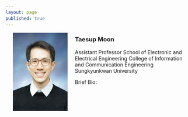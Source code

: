 ```yaml
---
layout: page
published: true
---
```


<img src="img/profile_icc.jpg" width="150" height="215" align="left" hspace="20" />

### Taesup Moon

Assistant Professor
School of Electronic and Electrical Engineering
College of Information and Communication Engineering
Sungkyunkwan University

Brief Bio:
